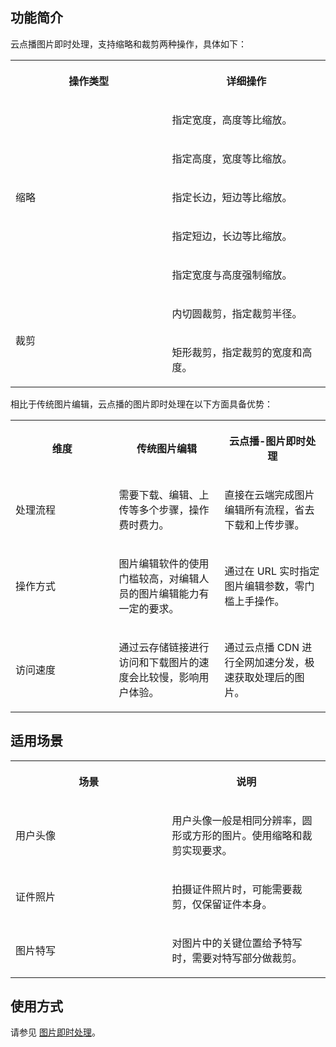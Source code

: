 ﻿## 功能简介
云点播图片即时处理，支持缩略和裁剪两种操作，具体如下：
<melo-data data-src="" data-version="2.1.0"></melo-data><table ><colgroup><col  width="301px"><col  width="301px"></colgroup>
<tbody>
<tr>
<th   colspan="1" rowspan="1" align="" valign=""><p>操作类型</p></td>
 <th   colspan="1" rowspan="1" align="" valign=""><p>详细操作</p></td>
 </tr>

<tr>
<td   colspan="1" rowspan="5" align="" valign=""><p>缩略</p></td>
 <td   colspan="1" rowspan="1" align="" valign=""><p>指定宽度，高度等比缩放。</p></td>
 </tr>

<tr>
<td   colspan="1" rowspan="1" align="" valign=""><p>指定高度，宽度等比缩放。</p></td>
 </tr>

<tr>
<td   colspan="1" rowspan="1" align="" valign=""><p>指定长边，短边等比缩放。</p></td>
 </tr>

<tr>
<td   colspan="1" rowspan="1" align="" valign=""><p>指定短边，长边等比缩放。</p></td>
 </tr>

<tr>
<td   colspan="1" rowspan="1" align="" valign=""><p>指定宽度与高度强制缩放。</p></td>
 </tr>

<tr>
<td   colspan="1" rowspan="2" align="" valign=""><p>裁剪</p></td>
 <td   colspan="1" rowspan="1" align="" valign=""><p>内切圆裁剪，指定裁剪半径。</p></td>
 </tr>

<tr>
<td   colspan="1" rowspan="1" align="" valign=""><p>矩形裁剪，指定裁剪的宽度和高度。</p></td>
</tr>

</tbody>
</table>

 相比于传统图片编辑，云点播的图片即时处理在以下方面具备优势：
<melo-data data-src="{}" data-version="2.1.0"></melo-data><table ><colgroup><col  width="201px"><col  width="201px"><col  width="201px"></colgroup>
<tbody>
<tr>
<th   colspan="1" rowspan="1" align="" valign=""><p>维度</p></td>
 <th   colspan="1" rowspan="1" align="" valign=""><p>传统图片编辑</p></td>
 <th   colspan="1" rowspan="1" align="" valign=""><p>云点播-图片即时处理</p></td>
 </tr>

<tr>
<td   colspan="1" rowspan="1" align="" valign=""><p>处理流程</p></td>
 <td   colspan="1" rowspan="1" align="" valign=""><p>需要下载、编辑、上传等多个步骤，操作费时费力。</p></td>
 <td   colspan="1" rowspan="1" align="" valign=""><p>直接在云端完成图片编辑所有流程，省去下载和上传步骤。</p></td>
 </tr>

<tr>
<td   colspan="1" rowspan="1" align="" valign=""><p>操作方式</p></td>
 <td   colspan="1" rowspan="1" align="" valign=""><p>图片编辑软件的使用门槛较高，对编辑人员的图片编辑能力有一定的要求。</p></td>
 <td   colspan="1" rowspan="1" align="" valign=""><p>通过在 URL 实时指定图片编辑参数，零门槛上手操作。</p></td>
 </tr>

<tr>
<td   colspan="1" rowspan="1" align="" valign=""><p>访问速度</p></td>
 <td   colspan="1" rowspan="1" align="" valign=""><p>通过云存储链接进行访问和下载图片的速度会比较慢，影响用户体验。</p></td>
 <td   colspan="1" rowspan="1" align="" valign=""><p>通过云点播 CDN 进行全网加速分发，极速获取处理后的图片。</p></td>
</tr>

</tbody>
</table>

## 适用场景
<melo-data data-src="{}" data-version="2.1.0"></melo-data><table ><colgroup><col  width="301px"><col  width="301px"></colgroup>
<tbody>
<tr>
<th   colspan="1" rowspan="1" align="" valign=""><p>场景</p></td>
 <th   colspan="1" rowspan="1" align="" valign=""><p>说明</p></td>
 </tr>

<tr>
<td   colspan="1" rowspan="1" align="" valign=""><p>用户头像</p></td>
 <td   colspan="1" rowspan="1" align="" valign=""><p>用户头像一般是相同分辨率，圆形或方形的图片。使用缩略和裁剪实现要求。</p></td>
 </tr>

<tr>
<td   colspan="1" rowspan="1" align="" valign=""><p>证件照片</p></td>
 <td   colspan="1" rowspan="1" align="" valign=""><p>拍摄证件照片时，可能需要裁剪，仅保留证件本身。</p></td>
 </tr>

<tr>
<td   colspan="1" rowspan="1" align="" valign=""><p>图片特写</p></td>
 <td   colspan="1" rowspan="1" align="" valign=""><p>对图片中的关键位置给予特写时，需要对特写部分做裁剪。</p></td>
</tr>

</tbody>
</table>

## 使用方式
请参见 [图片即时处理](https://cloud.tencent.com/document/product/266/50968)。

